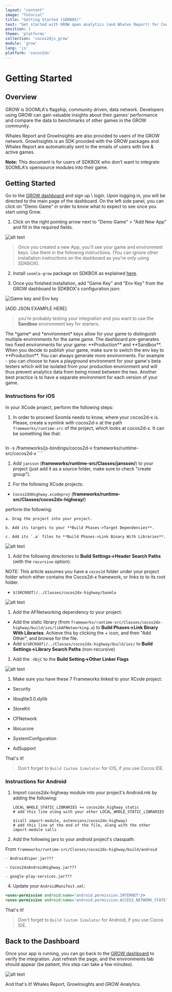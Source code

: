 ```yaml
---
layout: "content"
image: "Tutorial"
title: "Getting Started (SDKBOX)"
text: "Get started with GROW open analytics (and Whales Report) for Cocos2d-x with SDKBOX. Doesn't Include any of SOOMLA's opensource modules, only Highway and GrowInsights."
position: 1
theme: 'platforms'
collection: 'cocos2djs_grow'
module: 'grow'
lang: 'js'
platform: 'cocos2dx'
---
```


# Getting Started

## Overview

GROW is SOOMLA's flagship, community driven, data network. Developers using GROW can gain valuable insights about their
games' performance and compare the data to benchmarks of other games in the GROW community.

Whales Report and GrowInsights are also provided to users of the GROW network. GrowInsights is an SDK provided with the
GROW packages and Whales Report are automatically sent to the emails of users with live & active games.

**Note:** This document is for users of SDKBOX who don't want to integrate SOOMLA's opensource modules into their game.

## Getting Started

Go to the [GROW dashboard](http://dashboard.soom.la) and sign up \ login. Upon logging in, you will be directed to the
main page of the dashboard. On the left side panel, you can click on "Demo Game" in order to know what to expect to see
once you start using Grow.

1. Click on the right pointing arrow next to "Demo Game" > "Add New App" and fill in the required fields.

  ![alt text](/img/tutorial_img/unity_grow/addNewApp.png "Add new app")

> Once you created a new App, you'll see your game and environment keys. Use them in the following instructions. (You
can ignore other installation instructions on the dashboard as you're only using SDKBOX).

2. Install `soomla-grow` package on SDKBOX as explained [here](http://soom.la).

3. Once you finished installation, add "Game Key" and "Env Key" from the GROW dashboard to SDKBOX's configuration json:

  <img src="/img/tutorial_img/cocos_grow/dashboardKeys.png" alt="Game key and Env key" style="border:0;">

[ADD JSON EXAMPLE HERE]

> you're probably testing your integration and you want to use the **Sandbox** environment key for starters.

  <div class="info-box">The *game* and *environment* keys allow for your game to distinguish multiple environments for
  the same game. The dashboard pre-generates two fixed environments for your game: **Production** and **Sandbox**. When
  you decide to publish your game, make sure to switch the env key to **Production**.  You can always generate more
  environments.  For example - you can choose to have a playground environment for your game's beta testers which will
  be isolated from your production environment and will thus prevent analytics data from being mixed between the two.  
  Another best practice is to have a separate environment for each version of your game.</div>



### **Instructions for iOS**

In your XCode project, perform the following steps:

1. In order to proceed Soomla needs to know, where your cocos2d-x is. Please, create a symlink with cocos2d-x at the
path `frameworks/runtime-src` of the project, which looks at cocos2d-x. It can be something like that:

    ```bash
ln -s <your-cocos2d-js-path>/frameworks/js-bindings/cocos2d-x frameworks/runtime-src/cocos2d-x
    ````

1. Add `jansson` (**frameworks/runtime-src/Classes/jansson/**) to your project (just add it as a source folder, make
sure to check "create group").

1. For the following XCode projects:

  - `Cocos2dXHighway.xcodeproj` (**frameworks/runtime-src/Classes/cocos2dx-highway/**)

  perform the following:

    a. Drag the project into your project.

    b. Add its targets to your **Build Phases->Target Dependencies**.

    c. Add its `.a` files to **Build Phases->Link Binary With Libraries**.

  ![alt text](/img/tutorial_img/cocos_grow/iosStep2.png "iOS Integration")

1. Add the following directories to **Build Settings->Header Search Paths** (with the `recursive` option):

  NOTE: This article assumes you have a `cocos2d` folder under your project folder which either contains the Cocos2d-x framework, or links to to its root folder.

  - `$(SRCROOT)/../Classes/cocos2dx-highway/Soomla`

  ![alt text](/img/tutorial_img/cocos_grow/headerSP.png "Header search paths")

1. Add the AFNetworking dependency to your project:
  - Add the static library (from `frameworks/runtime-src/Classes/cocos2dx-highway/build/ios/libAFNetworking.a`) to **Build Phases->Link Binary With Libraries**.  Achieve this by clicking the + icon, and then "Add Other", and browse for the file.
  - Add `$(SRCROOT)/../Classes/cocos2dx-highway/build/ios/` to **Build Settings->Library Search Paths** (non-recursive)

1. Add the `-ObjC` to the **Build Setting->Other Linker Flags**

  ![alt text](/img/tutorial_img/ios_getting_started/linkerFlags.png "Linker Flags")

1. Make sure you have these 7 Frameworks linked to your XCode project:

  - Security
  
  - libsqlite3.0.dylib
  
  - StoreKit
  
  - CFNetwork
  
  - libicucore
  
  - SystemConfguration
  
  - AdSupport

That's it!
> Don't forget to `Build Custom Simulator` for iOS, if you use Cocos IDE.


### **Instructions for Android**

1. Import cocos2dx-highway module into your project's Android.mk by adding the following:

    ```
    LOCAL_WHOLE_STATIC_LIBRARIES += cocos2dx_highway_static
    # add this line along with your other LOCAL_WHOLE_STATIC_LIBRARIES

    $(call import-module, extensions/cocos2dx-highway)
    # add this line at the end of the file, along with the other import-module calls
    ```

2. Add the following jars to your android project's classpath:

  From `frameworks/runtime-src/Classes/cocos2dx-highway/build/android`

    - AndroidViper.jar???

    - Cocos2dxAndroidHighway.jar???

    - google-play-services.jar???

4. Update your `AndroidManifest.xml`:

  ``` xml
  <uses-permission android:name="android.permission.INTERNET"/>
  <uses-permission android:name="android.permission.ACCESS_NETWORK_STATE" />
  ```

That's it!
> Don't forget to `Build Custom Simulator` for Android, if you use Cocos IDE.



## Back to the Dashboard

Once your app is running, you can go back to the [GROW dashboard](http://dashboard.soom.la) to verify the integration.
Just refresh the page, and the environments tab should appear (be patient, this step can take a few minutes).

![alt text](/img/tutorial_img/unity_grow/verifyIntegration.png "Verify Integration")

And that's it! Whales Report, GrowInsights and GROW Analytics.

